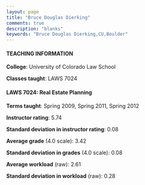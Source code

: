 ```yaml
---
layout: page
title: "Bruce Douglas Dierking" 
comments: true
description: "blanks"
keywords: "Bruce Douglas Dierking,CU,Boulder"
---
```

<head>
<script src="https://ajax.googleapis.com/ajax/libs/jquery/2.1.3/jquery.min.js"></script>
<script src="https://dl.dropboxusercontent.com/s/pc42nxpaw1ea4o9/highcharts.js?dl=0"></script>
<!-- <script src="../assets/js/highcharts.js"></script> -->
<style type="text/css">@font-face {
	font-family: "Bebas Neue";
	src: url(https://www.filehosting.org/file/details/544349/BebasNeue Regular.otf) format("opentype");
	}
	h1.Bebas { 
		font-family: "Bebas Neue", Verdana, Tahoma;
	}
</style>
</head>
	   
#### TEACHING INFORMATION

**College**: University of Colorado Law School

**Classes taught**: LAWS 7024

#### LAWS 7024: Real Estate Planning

**Terms taught**: Spring 2009, Spring 2011, Spring 2012

**Instructor rating**: 5.74

**Standard deviation in instructor rating**: 0.08

**Average grade** (4.0 scale): 3.42

**Standard deviation in grades** (4.0 scale): 0.08

**Average workload** (raw): 2.61

**Standard deviation in workload** (raw): 0.28

